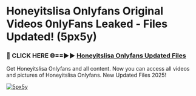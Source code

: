 # Honeyitslisa Onlyfans Original Videos 0nlyFans Leaked - Files Updated! (5px5y)

<h3>🔴 CLICK HERE 🌐==►► <a href="https://tinyurl.com/2m67pmp6" rel="nofollow">Honeyitslisa Onlyfans Updated Files</a></h3>

Get Honeyitslisa Onlyfans and all content. Now you can access all videos and pictures of Honeyitslisa Onlyfans. New Updated Files 2025!

[![5px5y](https://i.imgur.com/H4QAA4z.gif)](https://tinyurl.com/2m67pmp6)